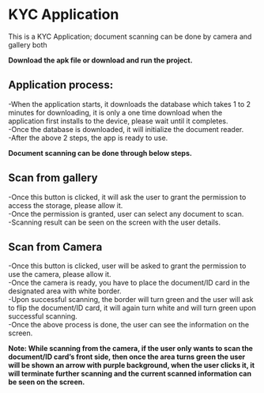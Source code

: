 # KYC Application

This is a KYC Application; document scanning can be done by camera and gallery both

**Download the apk file or download and run the project.**

## Application process:<br /> 
-When the application starts, it downloads the database which takes 1 to 2 minutes for downloading, it is only a one time download when the application first 
installs to the device, please wait until it completes.<br /> 
-Once the database is downloaded, it will initialize the document reader.<br /> 
-After the above 2 steps, the app is ready to use.<br /> 

**Document scanning can be done through below steps.**<br /> 

## Scan from gallery<br /> 
-Once this button is clicked, it will ask the user to grant the permission to access the storage, please allow it.<br /> 
-Once the permission is granted, user can select any document to scan.<br /> 
-Scanning result can be seen on the screen with the user details.<br /> 
 
## Scan from Camera<br /> 
-Once this button is clicked, user will be asked to grant the permission to use the camera, please allow it.<br /> 
-Once the camera is ready, you have to place the document/ID card in the designated area with white border.<br /> 
-Upon successful scanning, the border will turn green and the user will ask to flip the document/ID card, it will again turn white and will turn green upon 
successful scanning.<br /> 
-Once the above process is done, the user can see the information on the screen.<br /> 

**Note: While scanning from the camera, if the user only wants to scan the document/ID card’s front side, 
then once the area turns green the user will be shown an arrow with purple background, 
when the user clicks it, it will terminate further scanning and the current scanned information can be seen on the screen.**
